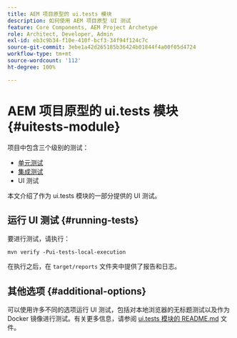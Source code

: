 ```yaml
---
title: AEM 项目原型的 ui.tests 模块
description: 如何使用 AEM 项目原型 UI 测试
feature: Core Components, AEM Project Archetype
role: Architect, Developer, Admin
exl-id: eb3c9b34-f10e-410f-bcf3-34f94f124c7c
source-git-commit: 3ebe1a42d265185b36424b01844f4a00f05d4724
workflow-type: tm+mt
source-wordcount: '112'
ht-degree: 100%

---
```


# AEM 项目原型的 ui.tests 模块 {#uitests-module}

项目中包含三个级别的测试：

* [单元测试](core.md#unit-tests)
* [集成测试](ittests.md)
* UI 测试

本文介绍了作为 ui.tests 模块的一部分提供的 UI 测试。

## 运行 UI 测试 {#running-tests}

要进行测试，请执行：

```shell
mvn verify -Pui-tests-local-execution
```

在执行之后，在 `target/reports` 文件夹中提供了报告和日志。

## 其他选项 {#additional-options}

可以使用许多不同的选项运行 UI 测试，包括对本地浏览器的无标题测试以及作为 Docker 镜像进行测试。有关更多信息，请参阅 [ui.tests 模块的 README.md](https://github.com/adobe/aem-project-archetype/tree/master/src/main/archetype/ui.tests) 文件。
